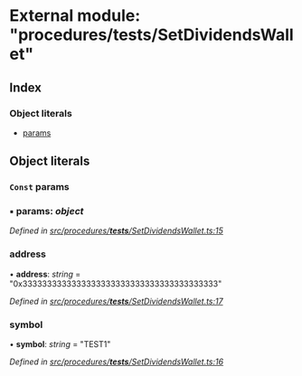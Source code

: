 # External module: "procedures/**tests**/SetDividendsWallet"

## Index

### Object literals

- [params](_procedures___tests___setdividendswallet_.md#const-params)

## Object literals

### `Const` params

### ▪ **params**: _object_

_Defined in [src/procedures/**tests**/SetDividendsWallet.ts:15](https://github.com/PolymathNetwork/polymath-sdk/blob/660aba8/src/procedures/__tests__/SetDividendsWallet.ts#L15)_

### address

• **address**: _string_ = "0x3333333333333333333333333333333333333333"

_Defined in [src/procedures/**tests**/SetDividendsWallet.ts:17](https://github.com/PolymathNetwork/polymath-sdk/blob/660aba8/src/procedures/__tests__/SetDividendsWallet.ts#L17)_

### symbol

• **symbol**: _string_ = "TEST1"

_Defined in [src/procedures/**tests**/SetDividendsWallet.ts:16](https://github.com/PolymathNetwork/polymath-sdk/blob/660aba8/src/procedures/__tests__/SetDividendsWallet.ts#L16)_
